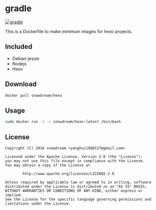 # gradle
[![gradle](http://dockeri.co/image/snowdream/hexo)](https://hub.docker.com/r/snowdream/hexo/)

This is a Dockerfile to make minimum images for hexo projects.

## Included
* Debian jessie
* Nodejs
* Hexo


## Download
```bash
docker pull snowdream/hexo
```

## Usage
```bash
sudo docker run -t -i snowdream/hexo:latest /bin/bash
```

## License
```
Copyright (C) 2016 snowdream <yanghui1986527@gmail.com>

Licensed under the Apache License, Version 2.0 (the "License");
you may not use this file except in compliance with the License.
You may obtain a copy of the License at

        http://www.apache.org/licenses/LICENSE-2.0

Unless required by applicable law or agreed to in writing, software
distributed under the License is distributed on an "AS IS" BASIS,
WITHOUT WARRANTIES OR CONDITIONS OF ANY KIND, either express or implied.
See the License for the specific language governing permissions and
limitations under the License.
```
